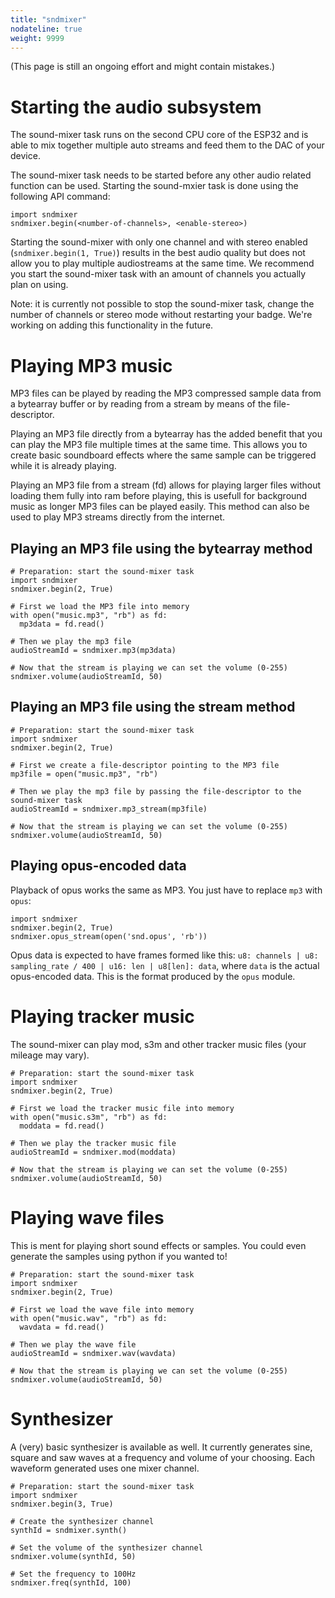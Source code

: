 ```yaml
---
title: "sndmixer"
nodateline: true
weight: 9999
---
```


(This page is still an ongoing effort and might contain mistakes.)

# Starting the audio subsystem
The sound-mixer task runs on the second CPU core of the ESP32 and is able to mix together multiple auto streams and feed them to the DAC of your device.

The sound-mixer task needs to be started before any other audio related function can be used. Starting the sound-mxier task is done using the following API command:

```
import sndmixer
sndmixer.begin(<number-of-channels>, <enable-stereo>)
```

Starting the sound-mixer with only one channel and with stereo enabled (```sndmixer.begin(1, True)```) results in the best audio quality but does not allow you to play multiple audiostreams at the same time. We recommend you start the sound-mixer task with an amount of channels you actually plan on using.

Note: it is currently not possible to stop the sound-mixer task, change the number of channels or stereo mode without restarting your badge. We're working on adding this functionality in the future.

# Playing MP3 music
MP3 files can be played by reading the MP3 compressed sample data from a bytearray buffer or by reading from a stream by means of the file-descriptor.

Playing an MP3 file directly from a bytearray has the added benefit that you can play the MP3 file multiple times at the same time. This allows you to create basic soundboard effects where the same sample can be triggered while it is already playing.

Playing an MP3 file from a stream (fd) allows for playing larger files without loading them fully into ram before playing, this is usefull for background music as longer MP3 files can be played easily. This method can also be used to play MP3 streams directly from the internet.

## Playing an MP3 file using the bytearray method
```
# Preparation: start the sound-mixer task
import sndmixer
sndmixer.begin(2, True)

# First we load the MP3 file into memory
with open("music.mp3", "rb") as fd:
  mp3data = fd.read()

# Then we play the mp3 file
audioStreamId = sndmixer.mp3(mp3data)

# Now that the stream is playing we can set the volume (0-255)
sndmixer.volume(audioStreamId, 50)
```

## Playing an MP3 file using the stream method
```
# Preparation: start the sound-mixer task
import sndmixer
sndmixer.begin(2, True)

# First we create a file-descriptor pointing to the MP3 file
mp3file = open("music.mp3", "rb")

# Then we play the mp3 file by passing the file-descriptor to the sound-mixer task
audioStreamId = sndmixer.mp3_stream(mp3file)

# Now that the stream is playing we can set the volume (0-255)
sndmixer.volume(audioStreamId, 50)
```

## Playing opus-encoded data
Playback of opus works the same as MP3. You just have to replace `mp3` with `opus`:
```
import sndmixer
sndmixer.begin(2, True)
sndmixer.opus_stream(open('snd.opus', 'rb'))
```

Opus data is expected to have frames formed like this: `u8: channels | u8:
sampling_rate / 400 | u16: len | u8[len]: data`, where `data` is the actual
opus-encoded data. This is the format produced by the `opus` module.

# Playing tracker music
The sound-mixer can play mod, s3m and other tracker music files (your mileage may vary).

```
# Preparation: start the sound-mixer task
import sndmixer
sndmixer.begin(2, True)

# First we load the tracker music file into memory
with open("music.s3m", "rb") as fd:
  moddata = fd.read()

# Then we play the tracker music file
audioStreamId = sndmixer.mod(moddata)

# Now that the stream is playing we can set the volume (0-255)
sndmixer.volume(audioStreamId, 50)
```

# Playing wave files
This is ment for playing short sound effects or samples. You could even generate the samples using python if you wanted to!

```
# Preparation: start the sound-mixer task
import sndmixer
sndmixer.begin(2, True)

# First we load the wave file into memory
with open("music.wav", "rb") as fd:
  wavdata = fd.read()

# Then we play the wave file
audioStreamId = sndmixer.wav(wavdata)

# Now that the stream is playing we can set the volume (0-255)
sndmixer.volume(audioStreamId, 50)
```

# Synthesizer
A (very) basic synthesizer is available as well. It currently generates sine, square and saw waves at a frequency and volume of your choosing. Each waveform generated uses one mixer channel.

```
# Preparation: start the sound-mixer task
import sndmixer
sndmixer.begin(3, True)

# Create the synthesizer channel
synthId = sndmixer.synth()

# Set the volume of the synthesizer channel
sndmixer.volume(synthId, 50)

# Set the frequency to 100Hz
sndmixer.freq(synthId, 100)
```
